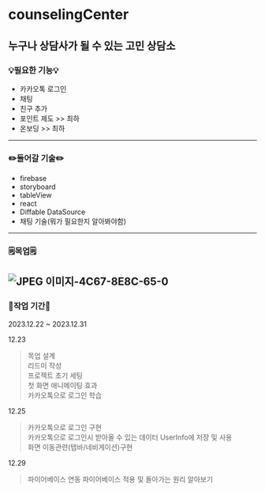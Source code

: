 # counselingCenter
## 누구나 상담사가 될 수 있는 고민 상담소
### 💡필요한 기능💡
- 카카오톡 로그인
- 채팅
- 친구 추가
- 포인트 제도 >> 최하
- 온보딩 >> 최하
---
### ✏️들어갈 기술️✏️
- firebase
- storyboard
- tableView
- react
- Diffable DataSource
- 채팅 기술(뭐가 필요한지 알아봐야함)
---
### 🗒️목업🗒
![JPEG 이미지-4C67-8E8C-65-0](https://github.com/boriiiborii/counselingCenter/assets/97685264/cacff6cd-ac11-4e8f-9b3c-4e785b471c03)
---
### 📆작업 기간📆
2023.12.22 ~ 2023.12.31

12.23
> 목업 설계  
> 리드미 작성  
> 프로젝트 초기 세팅  
> 첫 화면 애니메이팅 효과  
> 카카오톡으로 로그인 학습

12.25
> 카카오톡으로 로그인 구현  
> 카카오톡으로 로그인시 받아올 수 있는 데이터 UserInfo에 저장 및 사용  
> 화면 이동관련(탭바/네비게이션)구현

12.29
> 파이어베이스 연동
> 파이어베이스 적용 및 돌아가는 원리 알아보기

